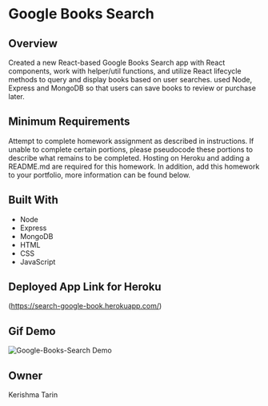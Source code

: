 # Google Books Search

## Overview

Created a new React-based Google Books Search app with React components, work with helper/util functions, and utilize React lifecycle methods to query and display books based on user searches. used Node, Express and MongoDB so that users can save books to review or purchase later.

## Minimum Requirements

Attempt to complete homework assignment as described in instructions. If unable to complete certain portions, please pseudocode these portions to describe what remains to be completed. Hosting on Heroku and adding a README.md are required for this homework. In addition, add this homework to your portfolio, more information can be found below.

## Built With
- Node 
- Express
- MongoDB
- HTML
- CSS
- JavaScript 

## Deployed App Link for Heroku
(https://search-google-book.herokuapp.com/)

## Gif Demo
![Google-Books-Search Demo](demo/Google-Book-Search!.gif)

## Owner
Kerishma Tarin